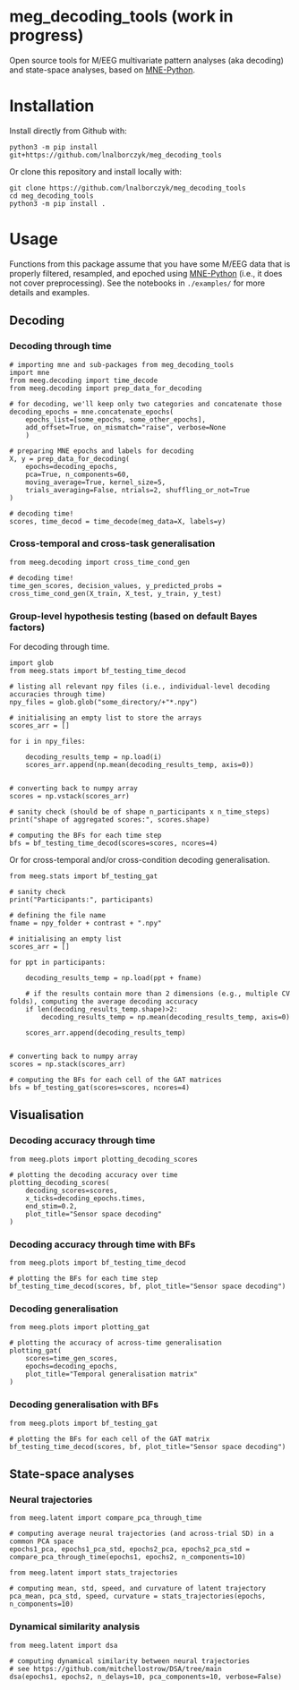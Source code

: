 # meg_decoding_tools (work in progress)

Open source tools for M/EEG multivariate pattern analyses (aka decoding) and state-space analyses, based on [MNE-Python](https://mne.tools/stable/index.html).

# Installation

Install directly from Github with:

```
python3 -m pip install git+https://github.com/lnalborczyk/meg_decoding_tools
```

Or clone this repository and install locally with:

```
git clone https://github.com/lnalborczyk/meg_decoding_tools
cd meg_decoding_tools
python3 -m pip install .
```

# Usage

Functions from this package assume that you have some M/EEG data that is properly filtered, resampled, and epoched using [MNE-Python](https://mne.tools/stable/index.html) (i.e., it does not cover preprocessing). See the notebooks in `./examples/` for more details and examples.

## Decoding

### Decoding through time

```
# importing mne and sub-packages from meg_decoding_tools
import mne
from meeg.decoding import time_decode
from meeg.decoding import prep_data_for_decoding

# for decoding, we'll keep only two categories and concatenate those
decoding_epochs = mne.concatenate_epochs(
    epochs_list=[some_epochs, some_other_epochs],
    add_offset=True, on_mismatch="raise", verbose=None
    )

# preparing MNE epochs and labels for decoding
X, y = prep_data_for_decoding(
    epochs=decoding_epochs,
    pca=True, n_components=60,
    moving_average=True, kernel_size=5,
    trials_averaging=False, ntrials=2, shuffling_or_not=True
)

# decoding time!
scores, time_decod = time_decode(meg_data=X, labels=y)
```

### Cross-temporal and cross-task generalisation

```
from meeg.decoding import cross_time_cond_gen

# decoding time!
time_gen_scores, decision_values, y_predicted_probs = cross_time_cond_gen(X_train, X_test, y_train, y_test)
```

### Group-level hypothesis testing (based on default Bayes factors)

For decoding through time.

```
import glob
from meeg.stats import bf_testing_time_decod

# listing all relevant npy files (i.e., individual-level decoding accuracies through time)
npy_files = glob.glob("some_directory/+"*.npy")

# initialising an empty list to store the arrays
scores_arr = []

for i in npy_files:

    decoding_results_temp = np.load(i)
    scores_arr.append(np.mean(decoding_results_temp, axis=0))


# converting back to numpy array
scores = np.vstack(scores_arr)

# sanity check (should be of shape n_participants x n_time_steps)
print("shape of aggregated scores:", scores.shape)

# computing the BFs for each time step
bfs = bf_testing_time_decod(scores=scores, ncores=4)
```

Or for cross-temporal and/or cross-condition decoding generalisation.

```
from meeg.stats import bf_testing_gat

# sanity check
print("Participants:", participants)

# defining the file name
fname = npy_folder + contrast + ".npy"

# initialising an empty list
scores_arr = []

for ppt in participants:

    decoding_results_temp = np.load(ppt + fname)

    # if the results contain more than 2 dimensions (e.g., multiple CV folds), computing the average decoding accuracy
    if len(decoding_results_temp.shape)>2:
        decoding_results_temp = np.mean(decoding_results_temp, axis=0)
    
    scores_arr.append(decoding_results_temp)


# converting back to numpy array
scores = np.stack(scores_arr)

# computing the BFs for each cell of the GAT matrices
bfs = bf_testing_gat(scores=scores, ncores=4)
```

## Visualisation

### Decoding accuracy through time

```
from meeg.plots import plotting_decoding_scores

# plotting the decoding accuracy over time
plotting_decoding_scores(
    decoding_scores=scores,
    x_ticks=decoding_epochs.times,
    end_stim=0.2,
    plot_title="Sensor space decoding"
)
```

### Decoding accuracy through time with BFs

```
from meeg.plots import bf_testing_time_decod

# plotting the BFs for each time step
bf_testing_time_decod(scores, bf, plot_title="Sensor space decoding")
```

### Decoding generalisation

```
from meeg.plots import plotting_gat

# plotting the accuracy of across-time generalisation
plotting_gat(
    scores=time_gen_scores,
    epochs=decoding_epochs,
    plot_title="Temporal generalisation matrix"
)
```

### Decoding generalisation with BFs

```
from meeg.plots import bf_testing_gat

# plotting the BFs for each cell of the GAT matrix
bf_testing_time_decod(scores, bf, plot_title="Sensor space decoding")
```

## State-space analyses

### Neural trajectories

```
from meeg.latent import compare_pca_through_time

# computing average neural trajectories (and across-trial SD) in a common PCA space
epochs1_pca, epochs1_pca_std, epochs2_pca, epochs2_pca_std = compare_pca_through_time(epochs1, epochs2, n_components=10)
```

```
from meeg.latent import stats_trajectories

# computing mean, std, speed, and curvature of latent trajectory
pca_mean, pca_std, speed, curvature = stats_trajectories(epochs, n_components=10)
```

### Dynamical similarity analysis

```
from meeg.latent import dsa

# computing dynamical similarity between neural trajectories
# see https://github.com/mitchellostrow/DSA/tree/main
dsa(epochs1, epochs2, n_delays=10, pca_components=10, verbose=False)
```

